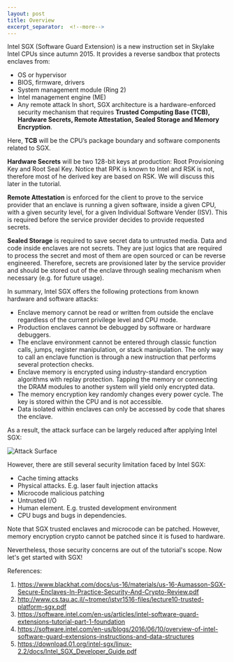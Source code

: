 ```yaml
---
layout: post
title: Overview
excerpt_separator:  <!--more-->
---
```


Intel SGX (Software Guard Extension) is a new instruction set in Skylake Intel CPUs since autumn 2015. It provides a reverse sandbox that protects enclaves from: 

- OS or hypervisor
- BIOS, firmware, drivers
- System management module (Ring 2)
- Intel management engine (ME)
- Any remote attack
In short, SGX architecture is a hardware-enforced security mechanism that requires **Trusted Computing Base (TCB), Hardware Secrets, Remote Attestation, Sealed Storage and Memory Encryption**.

Here, **TCB** will be the CPU’s package boundary and software components related to SGX.

**Hardware Secrets** will be two 128-bit keys at production: Root Provisioning Key and Root Seal Key. Notice that RPK is known to Intel and RSK is not, therefore most of he derived key are based on RSK. We will discuss this later in the tutorial.

**Remote Attestation** is enforced for the client to prove to the service provider that an enclave is running a given software, inside a given CPU, with a given security level, for a given Individual Software Vender (ISV). This is required before the service provider decides to provide requested secrets.

**Sealed Storage** is required to save secret data to untrusted media. Data and code inside enclaves are not secrets. They are just logics that are required to process the secret and most of them are open sourced or can be reverse engineered. Therefore, secrets are provisioned later by the service provider and should be stored out of the enclave through sealing mechanism when necessary (e.g. for future usage).

In summary, Intel SGX offers the following protections from known hardware and software attacks:

- Enclave memory cannot be read or written from outside the enclave regardless of the current privilege level and CPU mode.
- Production enclaves cannot be debugged by software or hardware debuggers. 
- The enclave environment cannot be entered through classic function calls, jumps, register manipulation, or stack manipulation. The only way to call an enclave function is through a new instruction that performs several protection checks.
- Enclave memory is encrypted using industry-standard encryption algorithms with replay protection. Tapping the memory or connecting the DRAM modules to another system will yield only encrypted data.
- The memory encryption key randomly changes every power cycle. The key is stored within the CPU and is not accessible.
- Data isolated within enclaves can only be accessed by code that shares the enclave.

As a result, the attack surface can be largely reduced after applying Intel SGX:

![Attack Surface](/hydeout/assets/pics/overview1.png)

However, there are still several security limitation faced by Intel SGX:

- Cache timing attacks
- Physical attacks. E.g. laser fault injection attacks
- Microcode malicious patching
- Untrusted I/O
- Human element. E.g. trusted development environment
- CPU bugs and bugs in dependencies.

Note that SGX trusted enclaves and microcode can be patched. However, memory encryption crypto cannot be patched since it is fused to hardware.

Nevertheless, those security concerns are out of the tutorial's scope. Now let's get started with SGX!

References:

1. https://www.blackhat.com/docs/us-16/materials/us-16-Aumasson-SGX-Secure-Enclaves-In-Practice-Security-And-Crypto-Review.pdf
2. http://www.cs.tau.ac.il/~tromer/istvr1516-files/lecture10-trusted-platform-sgx.pdf
3. https://software.intel.com/en-us/articles/intel-software-guard-extensions-tutorial-part-1-foundation
4. https://software.intel.com/en-us/blogs/2016/06/10/overview-of-intel-software-guard-extensions-instructions-and-data-structures
5. https://download.01.org/intel-sgx/linux-2.2/docs/Intel_SGX_Developer_Guide.pdf